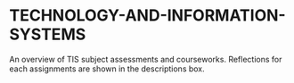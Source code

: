 # TECHNOLOGY-AND-INFORMATION-SYSTEMS
An overview of TIS subject assessments and courseworks.
Reflections for each assignments are shown in the descriptions box.
